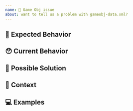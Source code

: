 ```yaml
---
name: 🙋 Game Obj issue
about: want to tell us a problem with gameobj-data.xml?
---
```


<!---
Thanks for filing an issue 😄 ! Before you submit, please read the following:

Search open/closed issues before submitting since someone might have asked the same thing before!
-->

## 🤔 Expected Behavior

<!--- Tell us how the feature should work -->

## 😯 Current Behavior

<!--- Explain the difference from current behavior -->

## 💁 Possible Solution

<!--- Ideas how to implement this feature or a similar solution/workaround that already exists -->

## 🔦 Context

<!--- How has this issue affected you? What are you trying to accomplish? -->

<!--- Providing context helps us come up with a solution that is most useful in the real world -->

## 💻 Examples

<!-- Examples help us understand the requested feature better -->
